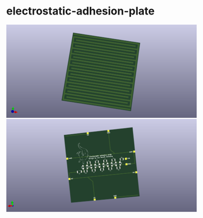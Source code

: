 # electrostatic-adhesion-plate

![Frontview](https://raw.githubusercontent.com/Jan--Henrik/electrostatic-adhesion-plate/master/100100mm/Front.png)
![Backview](https://raw.githubusercontent.com/Jan--Henrik/electrostatic-adhesion-plate/master/100100mm/Back.png)
